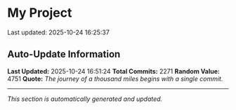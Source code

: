 # My Project


Last updated: 2025-10-24 16:25:37






































































































































































































































































































































































































































































































































































































































































































































































































































































































































































































































































































































































































































































































































































































































































































































































































































































































































































































































































































































































































































































































































































































































































































































































































































































































































































































































































































































































## Auto-Update Information

**Last Updated:** 2025-10-24 16:51:24
**Total Commits:** 2271
**Random Value:** 4751
**Quote:** _The journey of a thousand miles begins with a single commit._

---
_This section is automatically generated and updated._